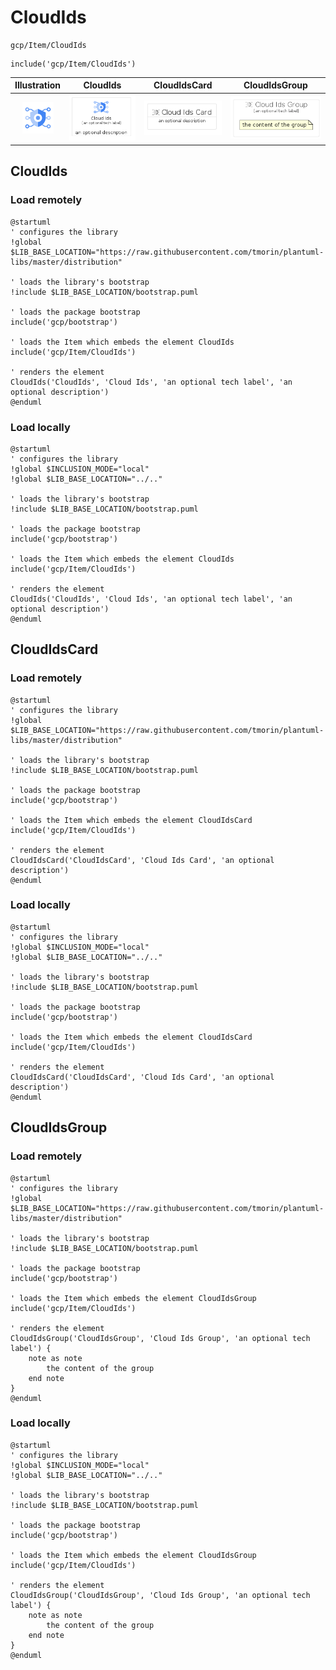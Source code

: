 # CloudIds


```text
gcp/Item/CloudIds
```

```text
include('gcp/Item/CloudIds')
```



| Illustration | CloudIds | CloudIdsCard | CloudIdsGroup |
| :---: | :---: | :---: | :---: |
| ![illustration for Illustration](../../gcp/Item/CloudIds.png) | ![illustration for CloudIds](../../gcp/Item/CloudIds.Local.png) | ![illustration for CloudIdsCard](../../gcp/Item/CloudIdsCard.Local.png) | ![illustration for CloudIdsGroup](../../gcp/Item/CloudIdsGroup.Local.png) |




## CloudIds

### Load remotely
```plantuml
@startuml
' configures the library
!global $LIB_BASE_LOCATION="https://raw.githubusercontent.com/tmorin/plantuml-libs/master/distribution"

' loads the library's bootstrap
!include $LIB_BASE_LOCATION/bootstrap.puml

' loads the package bootstrap
include('gcp/bootstrap')

' loads the Item which embeds the element CloudIds
include('gcp/Item/CloudIds')

' renders the element
CloudIds('CloudIds', 'Cloud Ids', 'an optional tech label', 'an optional description')
@enduml
```

### Load locally
```plantuml
@startuml
' configures the library
!global $INCLUSION_MODE="local"
!global $LIB_BASE_LOCATION="../.."

' loads the library's bootstrap
!include $LIB_BASE_LOCATION/bootstrap.puml

' loads the package bootstrap
include('gcp/bootstrap')

' loads the Item which embeds the element CloudIds
include('gcp/Item/CloudIds')

' renders the element
CloudIds('CloudIds', 'Cloud Ids', 'an optional tech label', 'an optional description')
@enduml
```

## CloudIdsCard

### Load remotely
```plantuml
@startuml
' configures the library
!global $LIB_BASE_LOCATION="https://raw.githubusercontent.com/tmorin/plantuml-libs/master/distribution"

' loads the library's bootstrap
!include $LIB_BASE_LOCATION/bootstrap.puml

' loads the package bootstrap
include('gcp/bootstrap')

' loads the Item which embeds the element CloudIdsCard
include('gcp/Item/CloudIds')

' renders the element
CloudIdsCard('CloudIdsCard', 'Cloud Ids Card', 'an optional description')
@enduml
```

### Load locally
```plantuml
@startuml
' configures the library
!global $INCLUSION_MODE="local"
!global $LIB_BASE_LOCATION="../.."

' loads the library's bootstrap
!include $LIB_BASE_LOCATION/bootstrap.puml

' loads the package bootstrap
include('gcp/bootstrap')

' loads the Item which embeds the element CloudIdsCard
include('gcp/Item/CloudIds')

' renders the element
CloudIdsCard('CloudIdsCard', 'Cloud Ids Card', 'an optional description')
@enduml
```

## CloudIdsGroup

### Load remotely
```plantuml
@startuml
' configures the library
!global $LIB_BASE_LOCATION="https://raw.githubusercontent.com/tmorin/plantuml-libs/master/distribution"

' loads the library's bootstrap
!include $LIB_BASE_LOCATION/bootstrap.puml

' loads the package bootstrap
include('gcp/bootstrap')

' loads the Item which embeds the element CloudIdsGroup
include('gcp/Item/CloudIds')

' renders the element
CloudIdsGroup('CloudIdsGroup', 'Cloud Ids Group', 'an optional tech label') {
    note as note
        the content of the group
    end note
}
@enduml
```

### Load locally
```plantuml
@startuml
' configures the library
!global $INCLUSION_MODE="local"
!global $LIB_BASE_LOCATION="../.."

' loads the library's bootstrap
!include $LIB_BASE_LOCATION/bootstrap.puml

' loads the package bootstrap
include('gcp/bootstrap')

' loads the Item which embeds the element CloudIdsGroup
include('gcp/Item/CloudIds')

' renders the element
CloudIdsGroup('CloudIdsGroup', 'Cloud Ids Group', 'an optional tech label') {
    note as note
        the content of the group
    end note
}
@enduml
```

